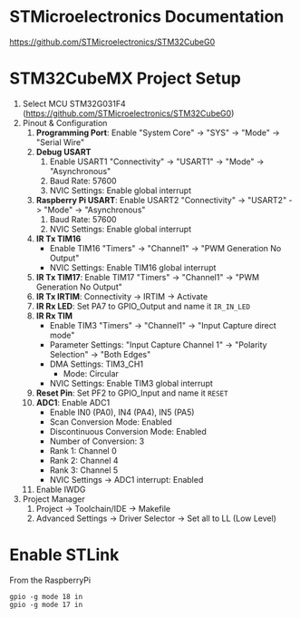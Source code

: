 # STMicroelectronics Documentation

https://github.com/STMicroelectronics/STM32CubeG0

# STM32CubeMX Project Setup

1. Select MCU STM32G031F4 (https://github.com/STMicroelectronics/STM32CubeG0)
1. Pinout & Configuration
   1. **Programming Port**: Enable "System Core" -> "SYS" -> "Mode" -> "Serial Wire"
   1. **Debug USART**
      1. Enable USART1 "Connectivity" -> "USART1" -> "Mode" -> "Asynchronous"
      1. Baud Rate: 57600
      1. NVIC Settings: Enable global interrupt
   1. **Raspberry Pi USART**: Enable USART2 "Connectivity" -> "USART2" -> "Mode" -> "Asynchronous"
      1. Baud Rate: 57600
      1. NVIC Settings: Enable global interrupt
   1. **IR Tx TIM16**
      - Enable TIM16 "Timers" -> "Channel1" -> "PWM Generation No Output"
      - NVIC Settings: Enable TIM16 global interrupt
   1. **IR Tx TIM17**: Enable TIM17 "Timers" -> "Channel1" -> "PWM Generation No Output"
   1. **IR Tx IRTIM**: Connectivity -> IRTIM -> Activate
   1. **IR Rx LED**: Set PA7 to GPIO_Output and name it `IR_IN_LED`
   1. **IR Rx TIM**
      - Enable TIM3 "Timers" -> "Channel1" -> "Input Capture direct mode"
      - Parameter Settings: "Input Capture Channel 1" -> "Polarity Selection" -> "Both Edges"
      - DMA Settings: TIM3_CH1
        - Mode: Circular
      - NVIC Settings: Enable TIM3 global interrupt 
   1. **Reset Pin**: Set PF2 to GPIO_Input and name it `RESET`
   1. **ADC1**: Enable ADC1
      - Enable IN0 (PA0), IN4 (PA4), IN5 (PA5)
      - Scan Conversion Mode: Enabled
      - Discontinuous Conversion Mode: Enabled
      - Number of Conversion: 3
      - Rank 1: Channel 0
      - Rank 2: Channel 4
      - Rank 3: Channel 5
      - NVIC Settings -> ADC1 interrupt: Enabled
   1. Enable IWDG
1. Project Manager
   1. Project -> Toolchain/IDE -> Makefile
   1. Advanced Settings -> Driver Selector -> Set all to LL (Low Level)

# Enable STLink

From the RaspberryPi
```
gpio -g mode 18 in
gpio -g mode 17 in
```
